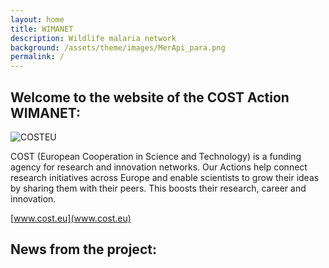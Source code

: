 ```yaml
---
layout: home
title: WIMANET
description: Wildlife malaria network
background: /assets/theme/images/MerApi_para.png
permalink: /
---
```


## Welcome to the website of the COST Action WIMANET:

![COSTEU](https://github.com/wimanet-science/web/assets/theme/images/COSTEU.png)

COST (European Cooperation in Science and Technology) is a funding agency for research and innovation networks. 
Our Actions help connect research initiatives across Europe and enable scientists to grow their ideas by sharing them with their peers. 
This boosts their research, career and innovation.

[www.cost.eu](www.cost.eu)

## News from the project:
